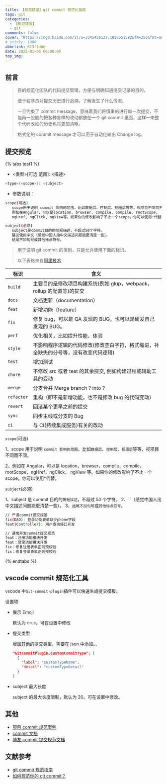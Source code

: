 ```yaml
---
title: 【规范建设】git commit 规范化指南
tags: git
categories:
  - 【规范建设】
  - git
comments: false
cover: "https://img0.baidu.com/it/u=3345458127,1818551582&fm=253&fmt=auto&app=120&f=JPEG?w=889&h=500"
# sticky: 1000
abbrlink: 613f2a6e
date: 2022-01-06 00:00:00
top_img:
---
```


## 前言

> 目的规范化团队的代码提交管理，方便与明确知道提交记录的目的。
>
> 便于程序员对提交历史进行追溯，了解发生了什么情况。
>
> 一旦约束了 commit message，意味着我们将慎重的进行每一次提交，不能再一股脑的把各种各样的改动都放在一个 git commit 里面，这样一来整个代码改动的历史也将更加清晰。
>
> 格式化的 commit message 才可以用于自动化输出 Change log。

## 提交预览

{% tabs test1 %}

<!-- tab 提交格式 -->

- <类型>[可选 范围]: <描述>

```bash
<type>(<scope>): <subject>
```

- 参数说明：

```bash
scope(可选)
   scope用于说明 commit 影响的范围，比如数据层、控制层、视图层等等，视项目不同而不同。
   例如在Angular，可以是location, browser, compile, compile, rootScope,
   ngHref, ngClick, ngView等。如果你的修改影响了不止一个scope，你可以使用*代替。

subject(必须)
   subject是commit目的的简短描述，不超过50个字符。
   建议使用中文（感觉中国人用中文描述问题能更清楚一些）。
   结尾不加句号或其他标点符号。
```

<!-- endtab -->

<!-- tab 参数说明(type) -->

> 用于说明 git commit 的类别，只是允许使用下面的标识。
>
> 以下表格来自[阿里技术](https://zhuanlan.zhihu.com/p/182553920?utm_source=org.mozilla.firefox)

| 标识       | 含义                                                                                 |
| ---------- | ------------------------------------------------------------------------------------ |
| `build`    | 主要目的是修改项目构建系统(例如 glup，webpack，rollup 的配置等)的提交                |
| `docs`     | 文档更新（documentation）                                                            |
| `feat`     | 新增功能（feature）                                                                  |
| `fix`      | 修复 bug，可以是 QA 发现的 BUG，也可以是研发自己发现的 BUG。                         |
| `perf`     | 优化相关，比如提升性能、体验                                                         |
| `style`    | 不影响程序逻辑的代码修改(修改空白字符，格式缩进，补全缺失的分号等，没有改变代码逻辑) |
| `test`     | 增加测试                                                                             |
| `chore`    | 不修改 src 或者 test 的其余提交, 例如构建过程或辅助工具的变动                        |
| `merge`    | 分支合并 Merge branch ? into ?                                                       |
| `refactor` | 重构（即不是新增功能，也不是修改 bug 的代码变动）                                    |
| `revert`   | 回滚某个更早之前的提交                                                               |
| `sync`     | 同步主线或分支的 Bug                                                                 |
| `ci`       | 与 CI(持续集成服务)有关的改动                                                        |

<!-- endtab -->

<!-- tab 参数说明(scope) -->

`scope`(可选)

1、scope 用于说明 `commit 影响的范围`，比如`数据层`、`控制层`、`视图层`等等，视项目不同而不同。

2、例如在 Angular，可以是 location，browser，compile，compile，rootScope，ngHref，ngClick， ngView 等。如果你的修改影响了不止一个 scope，你可以使用\*代替。

<!-- endtab -->

<!-- tab 参数说明(subject) -->

`subject`(必须)

1、subject 是 commit 目的的`简短描述`，不超过 50 个字符。
2、``（感觉中国人用中文描述问题能更清楚一些）。 3、`结尾不加句号`或`其他标点符号`。

<!-- endtab -->

<!-- tab 示例 -->

```bash
// 严谨commit提交规范
fix(DAO): 登录功能表单缺少phone字段
feat(Controller): 用户查询接口开发

// 通常开发commit提交规范
feat：注册功能模块开发
feat：登录功能模块开发
fix：修复注册表单正则预校验
fix：修复登录表单正则预校验
```

<!-- endtab -->

{% endtabs %}

## vscode commit 规范化工具

vscode 中`Git-commit-plugin`插件可以快速生成提交模板。

设置项

- 展示 Emoji

  默认为 `true`。可在设置中修改

- 提交类型

  增加其他的提交类型，需要在 json 中添加。、

  ```json
  "GitCommitPlugin.CustomCommitType": [
    {
      "label": "customTypeName",
      "detail": "customTypeDetail"
    }
  ]
  ```

- subject 最大长度

  subject 的最大长度限制，默认为 20。可在设置中修改。

## 其他

- [项目 commit 规范案例](https://github.com/typicode/husky)
- [commit 文档](https://commitlint.js.org/#/)
- [博友 commit 提交规范文档](https://blog.csdn.net/y491887095/article/details/80594043)

## 文献参考

- [git commit 规范指南](https://segmentfault.com/a/1190000009048911)
- [如何规范你的 git commit？](https://zhuanlan.zhihu.com/p/182553920?utm_source=org.mozilla.firefox)
